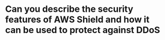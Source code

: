 # Can you describe the security features of AWS Shield and how it can be used to protect against DDoS

